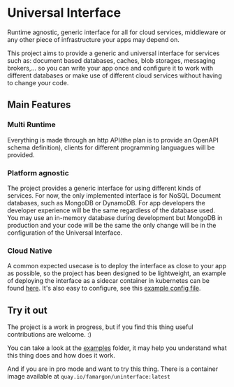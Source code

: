 # Universal Interface

Runtime agnostic, generic interface for all for cloud services, middleware or any other piece of infrastructure your apps may depend on.

This project aims to provide a generic and universal interface for services such as: document based databases, caches, blob storages, messaging brokers,... so you can write your app once and configure it to work with different databases or make use of different cloud services without having to change your code.

## Main Features

### Multi Runtime
Everything is made through an http API(the plan is to provide an OpenAPI schema definition), clients for different programming languagues will be provided.

### Platform agnostic
The project provides a generic interface for using different kinds of services. For now, the only implemented interface is for NoSQL Document databases, such as MongoDB or DynamoDB. 
For app developers the developer experience will be the same regardless of the database used. You may use an in-memory database during development but MongoDB in production and your code will be the same the only change will be in the configuration of the Universal Interface.

### Cloud Native
A common expected usecase is to deploy the interface as close to your app as possible, so the project has been designed to be lightweight, an example of deploying the interface as a sidecar container in kubernetes can be found [here](./examples/k8s). It's also easy to configure, see this [example config file](./examples/config.yaml).

## Try it out

The project is a work in progress, but if you find this thing useful contributions are welcome. :)

You can take a look at the [examples](./examples) folder, it may help you understand what this thing does and how does it work.

And if you are in pro mode and want to try this thing. There is a container image available at `quay.io/famargon/uninterface:latest`
